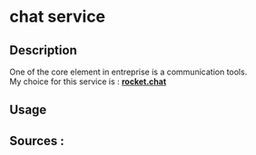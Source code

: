 # chat service

## Description

One of the core element in entreprise is a communication tools. <br>
My choice for this service is : [**rocket.chat**](https://www.rocket.chat/)


## Usage


## Sources :

